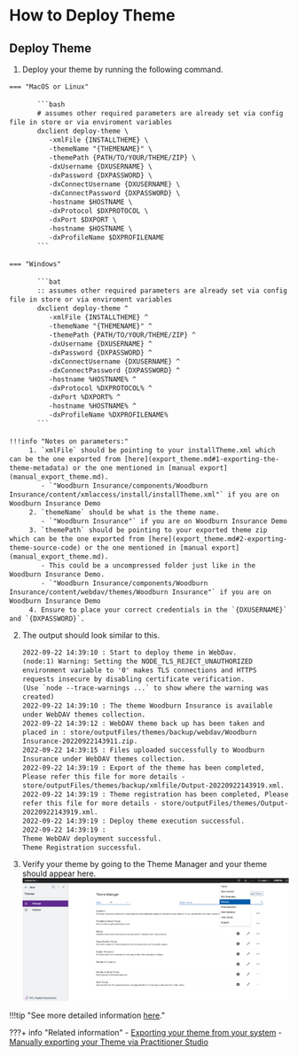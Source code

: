 # How to Deploy Theme

## Deploy Theme

   1. Deploy your theme by running the following command.

    === "MacOS or Linux"

           ```bash
           # assumes other required parameters are already set via config file in store or via enviroment variables
           dxclient deploy-theme \
              -xmlFile {INSTALLTHEME} \
              -themeName "{THEMENAME}" \
              -themePath {PATH/TO/YOUR/THEME/ZIP} \
              -dxUsername {DXUSERNAME} \
              -dxPassword {DXPASSWORD} \
              -dxConnectUsername {DXUSERNAME} \
              -dxConnectPassword {DXPASSWORD} \
              -hostname $HOSTNAME \
              -dxProtocol $DXPROTOCOL \
              -dxPort $DXPORT \
              -hostname $HOSTNAME \
              -dxProfileName $DXPROFILENAME
           ```
           
    === "Windows"

           ```bat
           :: assumes other required parameters are already set via config file in store or via enviroment variables
           dxclient deploy-theme ^
              -xmlFile {INSTALLTHEME} ^
              -themeName "{THEMENAME}" ^
              -themePath {PATH/TO/YOUR/THEME/ZIP} ^
              -dxUsername {DXUSERNAME} ^
              -dxPassword {DXPASSWORD} ^
              -dxConnectUsername {DXUSERNAME} ^
              -dxConnectPassword {DXPASSWORD} ^
              -hostname %HOSTNAME% ^
              -dxProtocol %DXPROTOCOL% ^
              -dxPort %DXPORT% ^
              -hostname %HOSTNAME% ^
              -dxProfileName %DXPROFILENAME%
           ```

    !!!info "Notes on parameters:"
         1. `xmlFile` should be pointing to your installTheme.xml which can be the one exported from [here](export_theme.md#1-exporting-the-theme-metadata) or the one mentioned in [manual export](manual_export_theme.md).
            - `"Woodburn Insurance/components/Woodburn Insurance/content/xmlaccess/install/installTheme.xml"` if you are on Woodburn Insurance Demo
         2. `themeName` should be what is the theme name.
            - `"Woodburn Insurance"` if you are on Woodburn Insurance Demo
         3. `themePath` should be pointing to your exported theme zip which can be the one exported from [here](export_theme.md#2-exporting-theme-source-code) or the one mentioned in [manual export](manual_export_theme.md).
            - This could be a uncompressed folder just like in the Woodburn Insurance Demo.
            - `"Woodburn Insurance/components/Woodburn Insurance/content/webdav/themes/Woodburn Insurance"` if you are on Woodburn Insurance Demo
         4. Ensure to place your correct credentials in the `{DXUSERNAME}` and `{DXPASSWORD}`.

   2. The output should look similar to this.

      ```console
      2022-09-22 14:39:10 : Start to deploy theme in WebDav.
      (node:1) Warning: Setting the NODE_TLS_REJECT_UNAUTHORIZED environment variable to '0' makes TLS connections and HTTPS requests insecure by disabling certificate verification.
      (Use `node --trace-warnings ...` to show where the warning was created)
      2022-09-22 14:39:10 : The theme Woodburn Insurance is available under WebDAV themes collection.
      2022-09-22 14:39:12 : WebDAV theme back up has been taken and placed in : store/outputFiles/themes/backup/webdav/Woodburn Insurance-20220922143911.zip.
      2022-09-22 14:39:15 : Files uploaded successfully to Woodburn Insurance under WebDAV themes collection.
      2022-09-22 14:39:19 : Export of the theme has been completed, Please refer this file for more details - store/outputFiles/themes/backup/xmlfile/Output-20220922143919.xml.
      2022-09-22 14:39:19 : Theme registration has been completed, Please refer this file for more details - store/outputFiles/themes/Output-20220922143919.xml.
      2022-09-22 14:39:19 : Deploy theme execution successful.
      2022-09-22 14:39:19 : 
      Theme WebDAV deployment successful.
      Theme Registration successful.
      ```

   3. Verify your theme by going to the Theme Manager and your theme should appear here.
![Verify Themes](../../images/19themes_verify.png)

!!!tip "See more detailed information [here](https://help.hcltechsw.com/digital-experience/9.5/containerization/themes.html)."

???+ info "Related information"
      - [Exporting your theme from your system](export_theme.md)
      - [Manually exporting your Theme via Practitioner Studio](manual_export_theme.md)
